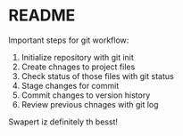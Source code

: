 # README #

Important steps for git workflow:

1. Initialize repository with git init
2. Create chnages to project files
3. Check status of those files with git status
4. Stage changes for commit
5. Commit changes to version history
6. Review previous chnages with git log

Swapert iz definitely th besst!